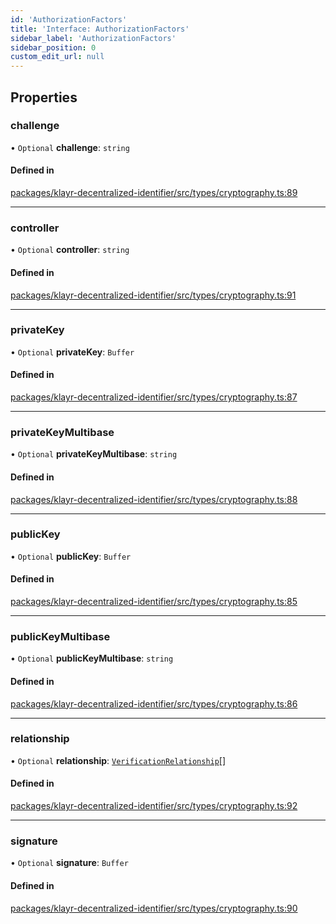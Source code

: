 ```yaml
---
id: 'AuthorizationFactors'
title: 'Interface: AuthorizationFactors'
sidebar_label: 'AuthorizationFactors'
sidebar_position: 0
custom_edit_url: null
---
```


## Properties

### challenge

• `Optional` **challenge**: `string`

#### Defined in

[packages/klayr-decentralized-identifier/src/types/cryptography.ts:89](https://github.com/aldhosutra/klayr-did/blob/8db4b95/packages/klayr-decentralized-identifier/src/types/cryptography.ts#L89)

---

### controller

• `Optional` **controller**: `string`

#### Defined in

[packages/klayr-decentralized-identifier/src/types/cryptography.ts:91](https://github.com/aldhosutra/klayr-did/blob/8db4b95/packages/klayr-decentralized-identifier/src/types/cryptography.ts#L91)

---

### privateKey

• `Optional` **privateKey**: `Buffer`

#### Defined in

[packages/klayr-decentralized-identifier/src/types/cryptography.ts:87](https://github.com/aldhosutra/klayr-did/blob/8db4b95/packages/klayr-decentralized-identifier/src/types/cryptography.ts#L87)

---

### privateKeyMultibase

• `Optional` **privateKeyMultibase**: `string`

#### Defined in

[packages/klayr-decentralized-identifier/src/types/cryptography.ts:88](https://github.com/aldhosutra/klayr-did/blob/8db4b95/packages/klayr-decentralized-identifier/src/types/cryptography.ts#L88)

---

### publicKey

• `Optional` **publicKey**: `Buffer`

#### Defined in

[packages/klayr-decentralized-identifier/src/types/cryptography.ts:85](https://github.com/aldhosutra/klayr-did/blob/8db4b95/packages/klayr-decentralized-identifier/src/types/cryptography.ts#L85)

---

### publicKeyMultibase

• `Optional` **publicKeyMultibase**: `string`

#### Defined in

[packages/klayr-decentralized-identifier/src/types/cryptography.ts:86](https://github.com/aldhosutra/klayr-did/blob/8db4b95/packages/klayr-decentralized-identifier/src/types/cryptography.ts#L86)

---

### relationship

• `Optional` **relationship**: [`VerificationRelationship`](../modules.md#verificationrelationship)[]

#### Defined in

[packages/klayr-decentralized-identifier/src/types/cryptography.ts:92](https://github.com/aldhosutra/klayr-did/blob/8db4b95/packages/klayr-decentralized-identifier/src/types/cryptography.ts#L92)

---

### signature

• `Optional` **signature**: `Buffer`

#### Defined in

[packages/klayr-decentralized-identifier/src/types/cryptography.ts:90](https://github.com/aldhosutra/klayr-did/blob/8db4b95/packages/klayr-decentralized-identifier/src/types/cryptography.ts#L90)
